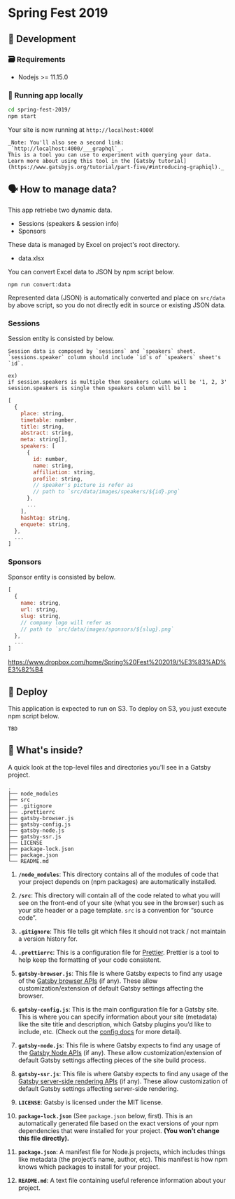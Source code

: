 # Spring Fest 2019

## 🚀 Development

### 🗃 Requirements

- Nodejs >= 11.15.0

### 🚂 Running app locally

```sh
cd spring-fest-2019/
npm start
```

Your site is now running at `http://localhost:4000`!

    _Note: You'll also see a second link: _`http://localhost:4000/___graphql`_.
    This is a tool you can use to experiment with querying your data.
    Learn more about using this tool in the [Gatsby tutorial](https://www.gatsbyjs.org/tutorial/part-five/#introducing-graphiql)._

## 🗣 How to manage data?

This app retriebe two dynamic data.

- Sessions (speakers & session info)
- Sponsors

These data is managed by Excel on project's root directory.

- data.xlsx

You can convert Excel data to JSON by npm script below.

```
npm run convert:data
```

Represented data (JSON) is automatically converted and place on `src/data` by above script, so you do not directly edit in source or existing JSON data.

### Sessions

Session entity is consisted by below.

    Session data is composed by `sessions` and `speakers` sheet.
    `sessions.speaker` column should include `id`s of `speakers` sheet's `id`.

    ex)
    if session.speakers is multiple then speakers column will be '1, 2, 3'
    session.speakers is single then speakers column will be 1

```javascript
[
  {
    place: string,
    timetable: number,
    title: string,
    abstract: string,
    meta: string[],
    speakers: [
      {
        id: number,
        name: string,
        affiliation: string,
        profile: string,
        // speaker's picture is refer as
        // path to `src/data/images/speakers/${id}.png`
      },
      ...
    ],
    hashtag: string,
    enquete: string,
  },
  ...
]
```

### Sponsors

Sponsor entity is consisted by below.

```javascript
[
  {
    name: string,
    url: string,
    slug: string,
    // company logo will refer as
    // path to `src/data/images/sponsors/${slug}.png`
  },
  ...
]
```

https://www.dropbox.com/home/Spring%20Fest%202019/%E3%83%AD%E3%82%B4

## 💫 Deploy

This application is expected to run on S3. To deploy on S3, you just execute npm script below.

```
TBD
```

## 🧐 What's inside?

A quick look at the top-level files and directories you'll see in a Gatsby project.

    .
    ├── node_modules
    ├── src
    ├── .gitignore
    ├── .prettierrc
    ├── gatsby-browser.js
    ├── gatsby-config.js
    ├── gatsby-node.js
    ├── gatsby-ssr.js
    ├── LICENSE
    ├── package-lock.json
    ├── package.json
    └── README.md

1.  **`/node_modules`**: This directory contains all of the modules of code that your project depends on (npm packages) are automatically installed.

2.  **`/src`**: This directory will contain all of the code related to what you will see on the front-end of your site (what you see in the browser) such as your site header or a page template. `src` is a convention for “source code”.

3.  **`.gitignore`**: This file tells git which files it should not track / not maintain a version history for.

4.  **`.prettierrc`**: This is a configuration file for [Prettier](https://prettier.io/). Prettier is a tool to help keep the formatting of your code consistent.

5.  **`gatsby-browser.js`**: This file is where Gatsby expects to find any usage of the [Gatsby browser APIs](https://www.gatsbyjs.org/docs/browser-apis/) (if any). These allow customization/extension of default Gatsby settings affecting the browser.

6.  **`gatsby-config.js`**: This is the main configuration file for a Gatsby site. This is where you can specify information about your site (metadata) like the site title and description, which Gatsby plugins you’d like to include, etc. (Check out the [config docs](https://www.gatsbyjs.org/docs/gatsby-config/) for more detail).

7.  **`gatsby-node.js`**: This file is where Gatsby expects to find any usage of the [Gatsby Node APIs](https://www.gatsbyjs.org/docs/node-apis/) (if any). These allow customization/extension of default Gatsby settings affecting pieces of the site build process.

8.  **`gatsby-ssr.js`**: This file is where Gatsby expects to find any usage of the [Gatsby server-side rendering APIs](https://www.gatsbyjs.org/docs/ssr-apis/) (if any). These allow customization of default Gatsby settings affecting server-side rendering.

9.  **`LICENSE`**: Gatsby is licensed under the MIT license.

10. **`package-lock.json`** (See `package.json` below, first). This is an automatically generated file based on the exact versions of your npm dependencies that were installed for your project. **(You won’t change this file directly).**

11. **`package.json`**: A manifest file for Node.js projects, which includes things like metadata (the project’s name, author, etc). This manifest is how npm knows which packages to install for your project.

12. **`README.md`**: A text file containing useful reference information about your project.
